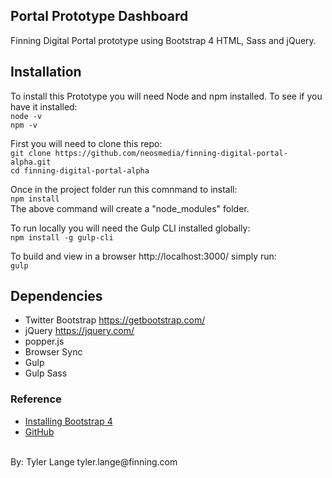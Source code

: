 ## Portal Prototype Dashboard
Finning Digital Portal prototype using Bootstrap 4 HTML, Sass and jQuery.

## Installation
To install this Prototype you will need Node and npm installed. To see if you have it installed:  
`node -v`
<br/>
`npm -v`

First you will need to clone this repo:  
`git clone https://github.com/neosmedia/finning-digital-portal-alpha.git`
<br/>
`cd finning-digital-portal-alpha`

Once in the project folder run this comnmand to install:  
`npm install`
<br/>
The above command will create a "node_modules" folder.

To run locally you will need the Gulp CLI installed globally:  
`npm install -g gulp-cli`
<br/>

To build and view in a browser http://localhost:3000/ simply run:  
`gulp`

## Dependencies

* Twitter Bootstrap https://getbootstrap.com/
* jQuery https://jquery.com/
* popper.js
* Browser Sync
* Gulp
* Gulp Sass

### Reference
* [Installing Bootstrap 4](https://coursetro.com/posts/design/72/Installing-Bootstrap-4-Tutorial)
* [GitHub](http://github.com)

<br/>
By: Tyler Lange tyler.lange@finning.com
